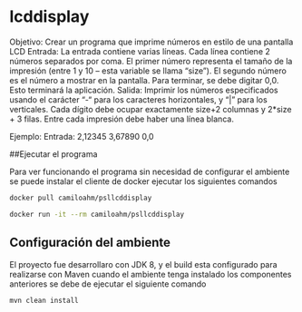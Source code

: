 # lcddisplay

Objetivo: Crear un programa que imprime números en estilo de una pantalla LCD
Entrada: La entrada contiene varias líneas. Cada línea contiene 2 números separados por coma. El primer número representa el tamaño de la impresión (entre 1 y 10 – esta variable se llama “size”). El segundo número es el número a mostrar en la pantalla. Para terminar, se debe digitar 0,0. Esto terminará la aplicación.
Salida: Imprimir los números especificados usando el carácter “-“ para los caracteres horizontales, y “|” para los verticales. Cada dígito debe ocupar exactamente size+2 columnas y 2*size + 3 filas.
Entre cada impresión debe haber una línea blanca.

Ejemplo:
Entrada:
2,12345
3,67890
0,0

##Ejecutar el programa

Para ver funcionando el programa sin necesidad de configurar el ambiente se puede instalar el cliente de docker ejecutar los siguientes comandos

```sh
docker pull camiloahm/psllcddisplay
```

```sh
docker run -it --rm camiloahm/psllcddisplay
```

## Configuración del ambiente

El proyecto fue desarrollaro con JDK 8, y el build esta configurado para realizarse con Maven cuando el ambiente tenga instalado los componentes anteriores se debe de ejecutar el siguiente comando

```sh
mvn clean install
```
